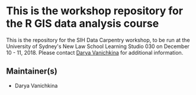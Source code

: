 # This is the workshop repository for the R GIS data analysis course


This is the repository for the SIH Data Carpentry workshop, to be run at the University of Sydney's New Law School Learning Studio 030 on December 10 - 11, 2018. Please contact [Darya Vanichkina](mailto:darya.vanichkina@sydney.edu.au) for additional information.

## Maintainer(s)

* Darya Vanichkina
